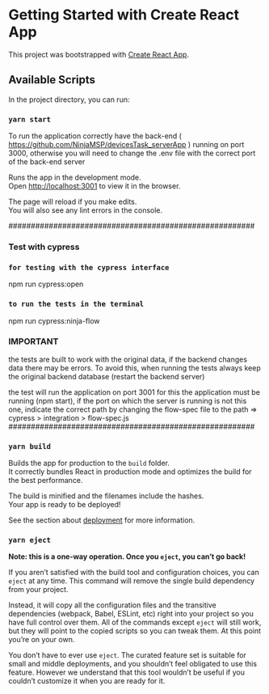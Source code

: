 # Getting Started with Create React App

This project was bootstrapped with [Create React App](https://github.com/facebook/create-react-app).

## Available Scripts

In the project directory, you can run:

### `yarn start`

To run the application correctly have the back-end ( https://github.com/NinjaMSP/devicesTask_serverApp ) running on port 3000, otherwise you will need to change the .env file with the correct port of the back-end server

Runs the app in the development mode.\
Open [http://localhost:3001](http://localhost:3001) to view it in the browser.

The page will reload if you make edits.\
You will also see any lint errors in the console.

#######################################################
### Test with cypress
### `for testing with the cypress interface`
npm run cypress:open
### `to run the tests in the terminal`
npm run cypress:ninja-flow

### IMPORTANT 
the tests are built to work with the original data, if the backend changes data there may be errors. To avoid this, when running the tests always keep the original backend database (restart the backend server)

the test will run the application on port 3001 for this the application must be running (npm start), if the port on which the server is running is not this one, indicate the correct path by changing the flow-spec file to the path => cypress > integration > flow-spec.js
#######################################################

### `yarn build`

Builds the app for production to the `build` folder.\
It correctly bundles React in production mode and optimizes the build for the best performance.

The build is minified and the filenames include the hashes.\
Your app is ready to be deployed!

See the section about [deployment](https://facebook.github.io/create-react-app/docs/deployment) for more information.

### `yarn eject`

**Note: this is a one-way operation. Once you `eject`, you can’t go back!**

If you aren’t satisfied with the build tool and configuration choices, you can `eject` at any time. This command will remove the single build dependency from your project.

Instead, it will copy all the configuration files and the transitive dependencies (webpack, Babel, ESLint, etc) right into your project so you have full control over them. All of the commands except `eject` will still work, but they will point to the copied scripts so you can tweak them. At this point you’re on your own.

You don’t have to ever use `eject`. The curated feature set is suitable for small and middle deployments, and you shouldn’t feel obligated to use this feature. However we understand that this tool wouldn’t be useful if you couldn’t customize it when you are ready for it.

